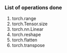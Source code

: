 ### List of operations done
1. torch.range
2. torch.Tensor.size
3. torch.nn.Linear
4. torch.reshape
5. torch.flatten
6. torch.transpose